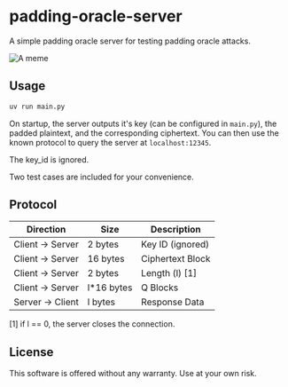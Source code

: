 # padding-oracle-server

A simple padding oracle server for testing padding oracle attacks.

![A meme](https://en.meming.world/images/en/b/be/But_It%27s_Honest_Work.jpg)

## Usage

```bash
uv run main.py
```

On startup, the server outputs it's key (can be configured in `main.py`), the padded plaintext, and the corresponding ciphertext.
You can then use the known protocol to query the server at `localhost:12345`.

The key_id is ignored.

Two test cases are included for your convenience.

## Protocol

| Direction        | Size        | Description      |
| ---------------- | ----------- | ---------------- |
| Client -> Server | 2 bytes     | Key ID (ignored) |
| Client -> Server | 16 bytes    | Ciphertext Block |
| Client -> Server | 2 bytes     | Length (l) [1]   |
| Client -> Server | l\*16 bytes | Q Blocks         |
| Server -> Client | l bytes     | Response Data    |

[1] if l == 0, the server closes the connection.

## License

This software is offered without any warranty. Use at your own risk.

